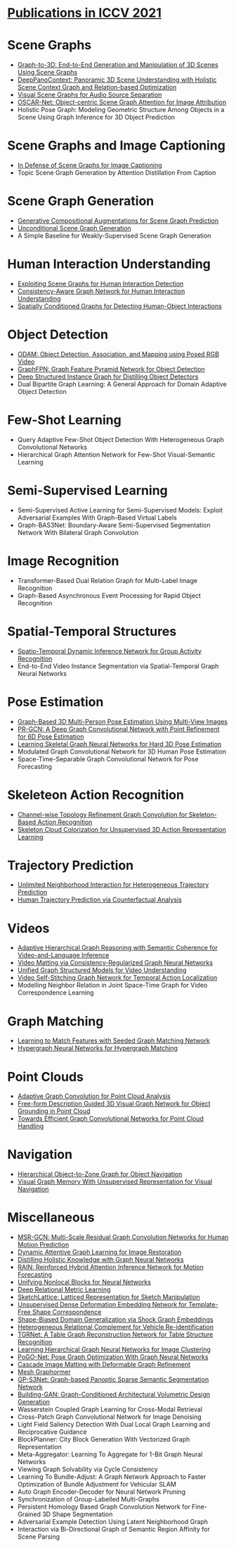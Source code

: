 # [Publications in ICCV 2021](https://iccv2021.thecvf.com/presentation-schedule)



# Scene Graphs
- [Graph-to-3D: End-to-End Generation and Manipulation of 3D Scenes Using Scene Graphs](https://github.com/naganandy/graph-based-deep-learning-literature/blob/master/conference-publications/folders/publications_iccv21/graphto3d_iccv21/README.md)
- [DeepPanoContext: Panoramic 3D Scene Understanding with Holistic Scene Context Graph and Relation-based Optimization](https://github.com/naganandy/graph-based-deep-learning-literature/blob/master/conference-publications/folders/publications_iccv21/deeppanocontext_iccv21/README.md)
- [Visual Scene Graphs for Audio Source Separation](https://github.com/naganandy/graph-based-deep-learning-literature/blob/master/conference-publications/folders/publications_iccv21/dagl_iccv21/README.md)
- [OSCAR-Net: Object-centric Scene Graph Attention for Image Attribution](https://github.com/naganandy/graph-based-deep-learning-literature/blob/master/conference-publications/folders/publications_iccv21/oscarnet_iccv21/README.md)
- Holistic Pose Graph: Modeling Geometric Structure Among Objects in a Scene Using Graph Inference for 3D Object Prediction



# Scene Graphs and Image Captioning
- [In Defense of Scene Graphs for Image Captioning](https://github.com/naganandy/graph-based-deep-learning-literature/blob/master/conference-publications/folders/publications_iccv21/sg2caps_iccv21/README.md)
- Topic Scene Graph Generation by Attention Distillation From Caption



# Scene Graph Generation
- [Generative Compositional Augmentations for Scene Graph Prediction](https://github.com/naganandy/graph-based-deep-learning-literature/blob/master/conference-publications/folders/publications_iccv21/sgg_iccv21/README.md)
- [Unconditional Scene Graph Generation](https://github.com/naganandy/graph-based-deep-learning-literature/blob/master/conference-publications/folders/publications_iccv21/scenegraphgen_iccv21/README.md)
- A Simple Baseline for Weakly-Supervised Scene Graph Generation



# Human Interaction Understanding
- [Exploiting Scene Graphs for Human Interaction Detection](https://github.com/naganandy/graph-based-deep-learning-literature/blob/master/conference-publications/folders/publications_iccv21/sg2hoi_iccv21/README.md)
- [Consistency-Aware Graph Network for Human Interaction Understanding](https://github.com/naganandy/graph-based-deep-learning-literature/blob/master/conference-publications/folders/publications_iccv21/cagnet_iccv21/README.md)
- [Spatially Conditioned Graphs for Detecting Human-Object Interactions](https://github.com/naganandy/graph-based-deep-learning-literature/blob/master/conference-publications/folders/publications_iccv21/scghoi_iccv21/README.md)



# Object Detection
- [ODAM: Object Detection, Association, and Mapping using Posed RGB Video](https://github.com/naganandy/graph-based-deep-learning-literature/blob/master/conference-publications/folders/publications_iccv21/odam_iccv21/README.md)
- [GraphFPN: Graph Feature Pyramid Network for Object Detection](https://github.com/naganandy/graph-based-deep-learning-literature/blob/master/conference-publications/folders/publications_iccv21/graphfpn_iccv21/README.md)
- [Deep Structured Instance Graph for Distilling Object Detectors](https://github.com/naganandy/graph-based-deep-learning-literature/blob/master/conference-publications/folders/publications_iccv21/dsig_iccv21/README.md)
- Dual Bipartite Graph Learning: A General Approach for Domain Adaptive Object Detection



# Few-Shot Learning
- Query Adaptive Few-Shot Object Detection With Heterogeneous Graph Convolutional Networks
- Hierarchical Graph Attention Network for Few-Shot Visual-Semantic Learning



# Semi-Supervised Learning
- Semi-Supervised Active Learning for Semi-Supervised Models: Exploit Adversarial Examples With Graph-Based Virtual Labels
- Graph-BAS3Net: Boundary-Aware Semi-Supervised Segmentation Network With Bilateral Graph Convolution



# Image Recognition
- Transformer-Based Dual Relation Graph for Multi-Label Image Recognition
- Graph-Based Asynchronous Event Processing for Rapid Object Recognition



# Spatial-Temporal Structures
- [Spatio-Temporal Dynamic Inference Network for Group Activity Recognition](https://github.com/naganandy/graph-based-deep-learning-literature/blob/master/conference-publications/folders/publications_iccv21/dingar_iccv21/README.md)
- End-to-End Video Instance Segmentation via Spatial-Temporal Graph Neural Networks



# Pose Estimation
- [Graph-Based 3D Multi-Person Pose Estimation Using Multi-View Images](https://github.com/naganandy/graph-based-deep-learning-literature/blob/master/conference-publications/folders/publications_iccv21/mmgprg_iccv21/README.md)
- [PR-GCN: A Deep Graph Convolutional Network with Point Refinement for 6D Pose Estimation](https://github.com/naganandy/graph-based-deep-learning-literature/blob/master/conference-publications/folders/publications_iccv21/prgcn_iccv21/README.md)
- [Learning Skeletal Graph Neural Networks for Hard 3D Pose Estimation](https://github.com/naganandy/graph-based-deep-learning-literature/blob/master/conference-publications/folders/publications_iccv21/skeletalgnn_iccv21/README.md)
- Modulated Graph Convolutional Network for 3D Human Pose Estimation
- Space-Time-Separable Graph Convolutional Network for Pose Forecasting



# Skeleteon Action Recognition
- [Channel-wise Topology Refinement Graph Convolution for Skeleton-Based Action Recognition](https://github.com/naganandy/graph-based-deep-learning-literature/blob/master/conference-publications/folders/publications_iccv21/ctrgc_iccv21/README.md)
- [Skeleton Cloud Colorization for Unsupervised 3D Action Representation Learning](https://github.com/naganandy/graph-based-deep-learning-literature/blob/master/conference-publications/folders/publications_iccv21/tsssps_iccv21/README.md)



# Trajectory Prediction
- [Unlimited Neighborhood Interaction for Heterogeneous Trajectory Prediction](https://github.com/naganandy/graph-based-deep-learning-literature/blob/master/conference-publications/folders/publications_iccv21/unin_iccv21/README.md)
- [Human Trajectory Prediction via Counterfactual Analysis](https://github.com/naganandy/graph-based-deep-learning-literature/blob/master/conference-publications/folders/publications_iccv21/causalhtp_iccv21/README.md)



# Videos
- [Adaptive Hierarchical Graph Reasoning with Semantic Coherence for Video-and-Language Inference](https://github.com/naganandy/graph-based-deep-learning-literature/blob/master/conference-publications/folders/publications_iccv21/ahgn_iccv21/README.md)
- [Video Matting via Consistency-Regularized Graph Neural Networks](https://github.com/naganandy/graph-based-deep-learning-literature/blob/master/conference-publications/folders/publications_iccv21/crgnn_iccv21/README.md)
- [Unified Graph Structured Models for Video Understanding](https://github.com/naganandy/graph-based-deep-learning-literature/blob/master/conference-publications/folders/publications_iccv21/vumpnn_iccv21/README.md)
- [Video Self-Stitching Graph Network for Temporal Action Localization](https://github.com/naganandy/graph-based-deep-learning-literature/blob/master/conference-publications/folders/publications_iccv21/vsgn_iccv21/README.md)
- Modelling Neighbor Relation in Joint Space-Time Graph for Video Correspondence Learning



# Graph Matching
- [Learning to Match Features with Seeded Graph Matching Network](https://github.com/naganandy/graph-based-deep-learning-literature/blob/master/conference-publications/folders/publications_iccv21/sgmnet_iccv21/README.md)
- [Hypergraph Neural Networks for Hypergraph Matching](https://github.com/naganandy/graph-based-deep-learning-literature/blob/master/conference-publications/folders/publications_iccv21/hnnhm_iccv21/README.md)



# Point Clouds
- [Adaptive Graph Convolution for Point Cloud Analysis](https://github.com/naganandy/graph-based-deep-learning-literature/blob/master/conference-publications/folders/publications_iccv21/adaptconv_iccv21/README.md)
- [Free-form Description Guided 3D Visual Graph Network for Object Grounding in Point Cloud](https://github.com/naganandy/graph-based-deep-learning-literature/blob/master/conference-publications/folders/publications_iccv21/3dog_iccv21/README.md)
- [Towards Efficient Graph Convolutional Networks for Point Cloud Handling](https://github.com/naganandy/graph-based-deep-learning-literature/blob/master/conference-publications/folders/publications_iccv21/efficientgcn_iccv21/README.md)



# Navigation
- [Hierarchical Object-to-Zone Graph for Object Navigation](https://github.com/naganandy/graph-based-deep-learning-literature/blob/master/conference-publications/folders/publications_iccv21/hoz_iccv21/README.md)
- [Visual Graph Memory With Unsupervised Representation for Visual Navigation](https://github.com/naganandy/graph-based-deep-learning-literature/blob/master/conference-publications/folders/publications_iccv21/vgm_iccv21/README.md)



# Miscellaneous
- [MSR-GCN: Multi-Scale Residual Graph Convolution Networks for Human Motion Prediction](https://github.com/naganandy/graph-based-deep-learning-literature/blob/master/conference-publications/folders/publications_iccv21/msrgcn_iccv21/README.md)
- [Dynamic Attentive Graph Learning for Image Restoration](https://github.com/naganandy/graph-based-deep-learning-literature/blob/master/conference-publications/folders/publications_iccv21/dagl_iccv21/README.md)
- [Distilling Holistic Knowledge with Graph Neural Networks](https://github.com/naganandy/graph-based-deep-learning-literature/blob/master/conference-publications/folders/publications_iccv21/hkd_iccv21/README.md)
- [RAIN: Reinforced Hybrid Attention Inference Network for Motion Forecasting](https://github.com/naganandy/graph-based-deep-learning-literature/blob/master/conference-publications/folders/publications_iccv21/rain_iccv21/README.md)
- [Unifying Nonlocal Blocks for Neural Networks](https://github.com/naganandy/graph-based-deep-learning-literature/blob/master/conference-publications/folders/publications_iccv21/snl_iccv21/README.md)
- [Deep Relational Metric Learning](https://github.com/naganandy/graph-based-deep-learning-literature/blob/master/conference-publications/folders/publications_iccv21/drml_iccv21/README.md)
- [SketchLattice: Latticed Representation for Sketch Manipulation](https://github.com/naganandy/graph-based-deep-learning-literature/blob/master/conference-publications/folders/publications_iccv21/sketchlattice_iccv21/README.md)
- [Unsupervised Dense Deformation Embedding Network for Template-Free Shape Correspondence](https://github.com/naganandy/graph-based-deep-learning-literature/blob/master/conference-publications/folders/publications_iccv21/ud2enet_iccv21/README.md)
- [Shape-Biased Domain Generalization via Shock Graph Embeddings](https://github.com/naganandy/graph-based-deep-learning-literature/blob/master/conference-publications/folders/publications_iccv21/shockgraph_iccv21/README.md)
- [Heterogeneous Relational Complement for Vehicle Re-identification](https://github.com/naganandy/graph-based-deep-learning-literature/blob/master/conference-publications/folders/publications_iccv21/hrcn_iccv21/README.md)
- [TGRNet: A Table Graph Reconstruction Network for Table Structure Recognition](https://github.com/naganandy/graph-based-deep-learning-literature/blob/master/conference-publications/folders/publications_iccv21/tgrnet_iccv21/README.md)
- [Learning Hierarchical Graph Neural Networks for Image Clustering](https://github.com/naganandy/graph-based-deep-learning-literature/blob/master/conference-publications/folders/publications_iccv21/hilander_iccv21/README.md)
- [PoGO-Net: Pose Graph Optimization With Graph Neural Networks](https://github.com/naganandy/graph-based-deep-learning-literature/blob/master/conference-publications/folders/publications_iccv21/pogonet_iccv21/README.md)
- [Cascade Image Matting with Deformable Graph Refinement](https://github.com/naganandy/graph-based-deep-learning-literature/blob/master/conference-publications/folders/publications_iccv21/casdgr_iccv21/README.md)
- [Mesh Graphormer](https://github.com/naganandy/graph-based-deep-learning-literature/blob/master/conference-publications/folders/publications_iccv21/meshgraphormer_iccv21/README.md)
- [GP-S3Net: Graph-based Panoptic Sparse Semantic Segmentation Network](https://github.com/naganandy/graph-based-deep-learning-literature/blob/master/conference-publications/folders/publications_iccv21/gps3net_iccv21/README.md)
- [Building-GAN: Graph-Conditioned Architectural Volumetric Design Generation](https://github.com/naganandy/graph-based-deep-learning-literature/blob/master/conference-publications/folders/publications_iccv21/buildinggan_iccv21/README.md)
- Wasserstein Coupled Graph Learning for Cross-Modal Retrieval
- Cross-Patch Graph Convolutional Network for Image Denoising
- Light Field Saliency Detection With Dual Local Graph Learning and Reciprocative Guidance
- BlockPlanner: City Block Generation With Vectorized Graph Representation
- Meta-Aggregator: Learning To Aggregate for 1-Bit Graph Neural Networks
- Viewing Graph Solvability via Cycle Consistency
- Learning To Bundle-Adjust: A Graph Network Approach to Faster Optimization of Bundle Adjustment for Vehicular SLAM
- Auto Graph Encoder-Decoder for Neural Network Pruning
- Synchronization of Group-Labelled Multi-Graphs
- Persistent Homology Based Graph Convolution Network for Fine-Grained 3D Shape Segmentation
- Adversarial Example Detection Using Latent Neighborhood Graph
- Interaction via Bi-Directional Graph of Semantic Region Affinity for Scene Parsing
